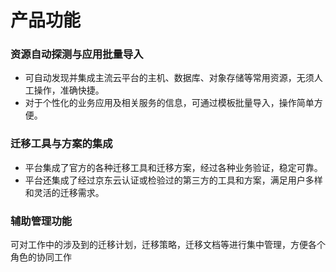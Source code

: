 # 产品功能

### 资源自动探测与应用批量导入
- 可自动发现并集成主流云平台的主机、数据库、对象存储等常用资源，无须人工操作，准确快捷。
- 对于个性化的业务应用及相关服务的信息，可通过模板批量导入，操作简单方便。

### 迁移工具与方案的集成
- 平台集成了官方的各种迁移工具和迁移方案，经过各种业务验证，稳定可靠。
- 平台还集成了经过京东云认证或检验过的第三方的工具和方案，满足用户多样和灵活的迁移需求。

### 辅助管理功能
可对工作中的涉及到的迁移计划，迁移策略，迁移文档等进行集中管理，方便各个角色的协同工作
